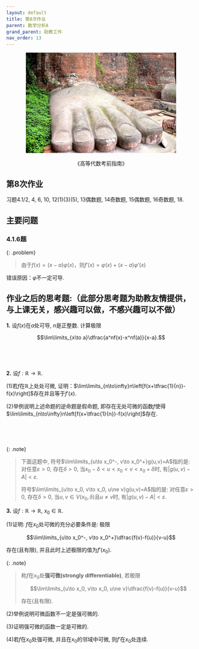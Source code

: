 ```yaml
---
layout: default
title: 第8次作业
parent: 数学分析A
grand_parent: 助教工作
nav_order: 13
---
```


<div align = center>
<img src="/pics/Godie.jpg" width = "400"/>

<br/>

《高等代数考前指南》
</div>

## 第8次作业

习题4.1/2, 4, 6, 10, 12(1)(3)(5), 13偶数题, 14奇数题, 15偶数题, 16奇数题, 18.

## 主要问题

### 4.1.6题

{: .problem}
> 由于$f(x)=(x-a)\varphi(x)$，则$f'(x)=\varphi(x)+(x-a)\varphi'(x)$ 

错误原因：$\varphi$不一定可导.


## 作业之后的思考题:（此部分思考题为助教友情提供，与上课无关，感兴趣可以做，不感兴趣可以不做）

**1.** 设$f(x)$在$a$处可导, $n$是正整数. 计算极限

$$\lim\limits_{x\to a}\dfrac{a^nf(x)-x^nf(a)}{x-a}.$$

&nbsp; 

&nbsp; 

**2.** 设$f:\mathbb{R}\to\mathbb{R}$. 

(1)若$f$在$\mathbb{R}$上处处可微, 证明：$\lim\limits_{n\to\infty}n\left[f(x+\tfrac{1}{n})-f(x)\right]$存在并且等于$f'(x)$.

(2)举例说明上述命题的逆命题是假命题, 
即存在无处可微的函数$f$使得$\lim\limits_{n\to\infty}n\left[f(x+\tfrac{1}{n})-f(x)\right]$存在.

&nbsp; 

&nbsp; 

{: .note}
> 下面这题中, 符号$\lim\limits_{u\to x_0^-, v\to x_0^+}g(u,v)=A$指的是:
> 对任意$\varepsilon>0$, 存在$\delta>0$, 当$x_0-\delta < u < x_0 < v < x_0+\delta$时, 
> 有$\vert g(u,v)-A\vert  < \varepsilon$. 
>
> 符号$\lim\limits_{u\to x_0, v\to x_0, u\ne v}g(u,v)=A$指的是:
> 对任意$\varepsilon>0$, 存在$\delta>0$, 当$u,v\in V(x_0,\delta)$且$u\ne v$时, 
> 有$\vert g(u,v)-A\vert  < \varepsilon$. 


**3.** 设$f:\mathbb{R}\to\mathbb{R}$, $x_0\in\mathbb{R}$. 

(1)证明: $f$在$x_0$处可微的充分必要条件是: 极限

$$\lim\limits_{u\to x_0^-, v\to x_0^+}\dfrac{f(v)-f(u)}{v-u}$$

存在(且有限), 并且此时上述极限的值为$f'(x_0)$. 

{: .note}
> 称$f$在$x_0$处**强可微(strongly differentiable)**, 若极限
> 
> $$\lim\limits_{u\to x_0, v\to x_0, u\ne v}\dfrac{f(v)-f(u)}{v-u}$$
> 
> 存在(且有限). 

(2)举例说明可微函数不一定是强可微的. 

(3)证明强可微的函数一定是可微的.

(4)若$f$在$x_0$处强可微, 并且在$x_0$的邻域中可微, 则$f'$在$x_0$处连续.

&nbsp; 

&nbsp;
